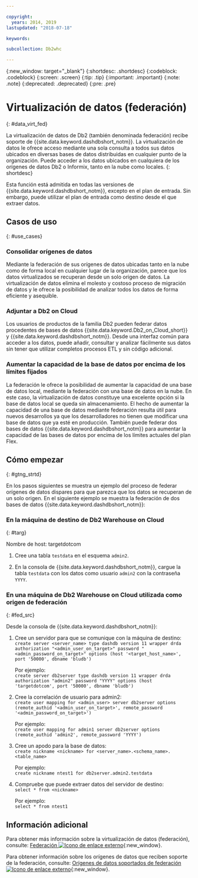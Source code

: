 ```yaml
---

copyright:
  years: 2014, 2019
lastupdated: "2018-07-18"

keywords:

subcollection: Db2whc

---
```


<!-- Attribute definitions --> 
{:new_window: target="_blank"}
{:shortdesc: .shortdesc}
{:codeblock: .codeblock}
{:screen: .screen}
{:tip: .tip}
{:important: .important}
{:note: .note}
{:deprecated: .deprecated}
{:pre: .pre}

# Virtualización de datos (federación)
{: #data_virt_fed}

La virtualización de datos de Db2 (también denominada federación) recibe soporte de {{site.data.keyword.dashdbshort_notm}}. La virtualización de datos le ofrece acceso mediante una sola consulta a todos sus datos ubicados en diversas bases de datos distribuidas en cualquier punto de la organización. Puede acceder a los datos ubicados en cualquiera de los orígenes de datos Db2 o Informix, tanto en la nube como locales. 
{: shortdesc}

Esta función está admitida en todas las versiones de {{site.data.keyword.dashdbshort_notm}}, excepto en el plan de entrada. Sin embargo, puede utilizar el plan de entrada como destino desde el que extraer datos.

## Casos de uso
{: #use_cases}

### Consolidar orígenes de datos

Mediante la federación de sus orígenes de datos ubicadas tanto en la nube como de forma local en cualquier lugar de la organización, parece que los datos virtualizados se recuperan desde un solo origen de datos. La virtualización de datos elimina el molesto y costoso proceso de migración de datos y le ofrece la posibilidad de analizar todos los datos de forma eficiente y asequible.

<!-- A company may have started their operations with an on-premises Db2 server. As cloud technology becomes more widespread and companies start to operate on cloud in a cost-effective fashion, there will be continued Cloud growth. However, the organization’s data on both sources remain as a critical component to their decision-making processes. By way of example, a client operating in retail industry needs to be able to access all data, say customer information, to run further analysis on their customers’ consumption behaviors. They need to be able to identify customers, match their records on cloud with already existing ones from an on-premises database and compose them as if the data is being retrieved from a single source. Federation capability here prevents the burdensome data migration process and allows the user to access the data without moving the data.

located in the cloud and on-premises -->

### Adjuntar a Db2 on Cloud

Los usuarios de productos de la familia Db2 pueden federar datos procedentes de bases de datos {{site.data.keyword.Db2_on_Cloud_short}} y {{site.data.keyword.dashdbshort_notm}}. Desde una interfaz común para acceder a los datos, puede añadir, consultar y analizar fácilmente sus datos sin tener que utilizar completos procesos ETL y sin código adicional.

<!-- Db2 family users would now be able to federate data between Db2 on Cloud and Db2 Warehouse on Cloud. By being provided a common interface for accessing the data, a user can now easily add or query data from or to the Warehouse without complex ETL processes or any additional code. -->

<!-- ### Sharded data across multiple servers

At times, you might choose to partition (shard) your data. With federation capabilities, sharded data can be queried with a unified interface. Federation gives you the ability to better balance your workloads, scale specific parts of an app, and create microservices that work together. -->

<!-- At times, users may choose to partition (shard). With federation capabilities, data can be queried with a unified interface and this lets the user better balance the workload, scale specific parts of an app or create microservices that work together. -->

### Aumentar la capacidad de la base de datos por encima de los límites fijados

La federación le ofrece la posibilidad de aumentar la capacidad de una base de datos local, mediante la federación con una base de datos en la nube. En este caso, la virtualización de datos constituye una excelente opción si la base de datos local se queda sin almacenamiento. El hecho de aumentar la capacidad de una base de datos mediante federación resulta útil para nuevos desarrollos ya que los desarrolladores no tienen que modificar una base de datos que ya esté en producción. También puede federar dos bases de datos {{site.data.keyword.dashdbshort_notm}} para aumentar la capacidad de las bases de datos por encima de los límites actuales del plan Flex.

<!-- By using federation, users can increase capacity of an on premises database by federating to or from the cloud. This is a great option if your on premises database is running out of storage. Increased capacity will also be useful for new development as our users no longer need to change a database in production. You can also use this feature to federate between two Db2 on Cloud databases to increase the capacity beyond the current limits of the Flex plan. -->

## Cómo empezar
{: #gtng_strtd}

En los pasos siguientes se muestra un ejemplo del proceso de federar orígenes de datos dispares para que parezca que los datos se recuperan de un solo origen. En el siguiente ejemplo se muestra la federación de dos bases de datos {{site.data.keyword.dashdbshort_notm}}:

### En la máquina de destino de Db2 Warehouse on Cloud
{: #targ}

Nombre de host: targetdotcom

1. Cree una tabla `testdata` en el esquema `admin2`.

2. En la consola de {{site.data.keyword.dashdbshort_notm}}, cargue la tabla `testdata` con los datos como usuario `admin2` con la contraseña `YYYY`.

### En una máquina de Db2 Warehouse on Cloud utilizada como origen de federación
{: #fed_src}

Desde la consola de {{site.data.keyword.dashdbshort_notm}}:

<!-- 1. Catalog the target machine:<br/>
   `db2 catalog tcpip node <node_name> remote <host_name> server 50000`<br/>

   For example:<br/>
   `db2 catalog tcpip node fedS remote targetdotcom server 50000`

2. Catalog the database on fedS:<br/>
   `db2 catalog db bludb as <db_name> at node <node_name>`

   For example:<br/>
   `db2 catalog db bludb as srcdb at node fedS`

3. Connect to the database on fedS:<br/>
   `db2 connect to <catalog_db_name> user <admin_user> using '<admin_password>'`

   For example:<br/>
   `db2 connect to srcdb user 'admin1' with password 'XXXX'`

4. Create a wrapper on fedS:<br/>
   `db2 "create wrapper drda"` -->

1. Cree un servidor para que se comunique con la máquina de destino:<br/>
   `create server <server_name> type dashdb version 11 wrapper drda authorization "<admin_user_on_target>" password "<admin_password_on_target>" options (host '<target_host_name>', port '50000', dbname 'bludb')`

   Por ejemplo:<br/>
   `create server db2server type dashdb version 11 wrapper drda authorization "admin2" password "YYYY" options (host 'targetdotcom', port '50000', dbname 'bludb')`

2. Cree la correlación de usuario para admin2:<br/>
   `create user mapping for <admin_user> server db2server options (remote_authid '<admin_user_on_target>', remote_password '<admin_password_on_target>')`

   Por ejemplo:<br/>
   `create user mapping for admin1 server db2server options (remote_authid 'admin2', remote_password 'YYYY')`

3. Cree un apodo para la base de datos:<br/>
   `create nickname <nickname> for <server_name>.<schema_name>.<table_name>`

   Por ejemplo:<br/>
   `create nickname ntest1 for db2server.admin2.testdata`

4. Compruebe que puede extraer datos del servidor de destino:<br/>
   `select * from <nickname>`

   Por ejemplo:<br/>
   `select * from ntest1`

## Información adicional

Para obtener más información sobre la virtualización de datos (federación), consulte: [Federación ![Icono de enlace externo](../../icons/launch-glyph.svg "Icono de enlace externo")](https://www.ibm.com/support/knowledgecenter/SS6NHC/com.ibm.swg.im.dashdb.doc/fcontainer.html){:new_window}.

Para obtener información sobre los orígenes de datos que reciben soporte de la federación, consulte: [Orígenes de datos soportados de federación ![Icono de enlace externo](../../icons/launch-glyph.svg "Icono de enlace externo")](https://www.ibm.com/support/docview.wss?uid=swg27050561){:new_window}.
